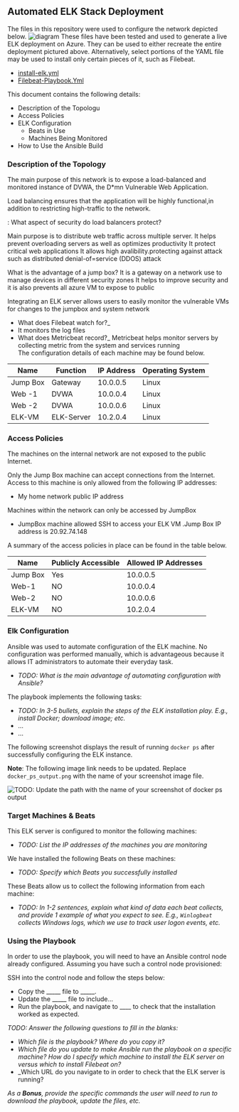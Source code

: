 ## Automated ELK Stack Deployment

The files in this repository were used to configure the network depicted below.
![diagram ](https://user-images.githubusercontent.com/106646100/173477113-9c7c2393-212f-4693-a7c4-1d2f6de401fa.png)
These files have been tested and used to generate a live ELK deployment on Azure. They can be used to either recreate the entire deployment pictured above. Alternatively, select portions of the YAML file may be used to install only certain pieces of it, such as Filebeat.

   - [install-elk.yml](https://github.com/MATTYSIV/ELK-Stack-Project/blob/main/Ansible/install-elk.yml)
   - [Filebeat-Playbook.Yml](https://github.com/MATTYSIV/ELK-Stack-Project/blob/main/Ansible/filebeat-playbook.yml)

This document contains the following details:
- Description of the Topologu
- Access Policies
- ELK Configuration
  - Beats in Use
  - Machines Being Monitored
- How to Use the Ansible Build


### Description of the Topology

The main purpose of this network is to expose a load-balanced and monitored instance of DVWA, the D*mn Vulnerable Web Application.

Load balancing ensures that the application will be highly functional,in addition to restricting high-traffic to the network.

: What aspect of security do load balancers protect? 

  Main purpose is to distribute web traffic across multiple server.
  It helps prevent overloading servers as well as optimizes productivity
  It protect critical web applications
  It allows high avalibility.protecting against attack such as distributed denial-of=service (DDOS) attack
  
  What is the advantage of a jump box?
  It is a gateway on a network use to manage devices in different security zones
  It helps to improve security and it is also prevents all azure VM to expose to public

Integrating an ELK server allows users to easily monitor the vulnerable VMs for changes to the jumpbox and system network

- What does Filebeat watch for?_
- It monitors the log files 
- What does Metricbeat record?_
  Metricbeat helps monitor servers by collecting metric from the system and services running  
The configuration details of each machine may be found below.

| Name     | Function | IP Address | Operating System |
|----------|----------|------------|------------------|
| Jump Box | Gateway  | 10.0.0.5   | Linux            |
| Web -1   | DVWA     | 10.0.0.4   | Linux            |
| Web -2   | DVWA     | 10.0.0.6   | Linux            |
| ELK-VM   |ELK-Server| 10.2.0.4   | Linux            |

### Access Policies

The machines on the internal network are not exposed to the public Internet. 

Only the Jump  Box machine can accept connections from the Internet. Access to this machine is only allowed from the following IP addresses:
- My home network public IP address

Machines within the network can only be accessed by JumpBox
- JumpBox machine allowed SSH to access your ELK VM .Jump Box IP address is 20.92.74.148

A summary of the access policies in place can be found in the table below.

| Name     | Publicly Accessible | Allowed IP Addresses |
|----------|---------------------|----------------------|
| Jump Box | Yes                 | 10.0.0.5             |
| Web-1    | NO                  | 10.0.0.4             |
| Web-2    | NO                  | 10.0.0.6             |
|ELK-VM    | NO                  | 10.2.0.4             |
### Elk Configuration

Ansible was used to automate configuration of the ELK machine. No configuration was performed manually, which is advantageous because 
it allows IT administrators to automate their everyday task.
- _TODO: What is the main advantage of automating configuration with Ansible?_

The playbook implements the following tasks:
- _TODO: In 3-5 bullets, explain the steps of the ELK installation play. E.g., install Docker; download image; etc._
- ...
- ...

The following screenshot displays the result of running `docker ps` after successfully configuring the ELK instance.

**Note**: The following image link needs to be updated. Replace `docker_ps_output.png` with the name of your screenshot image file.  


![TODO: Update the path with the name of your screenshot of docker ps output](Images/docker_ps_output.png)

### Target Machines & Beats
This ELK server is configured to monitor the following machines:
- _TODO: List the IP addresses of the machines you are monitoring_

We have installed the following Beats on these machines:
- _TODO: Specify which Beats you successfully installed_

These Beats allow us to collect the following information from each machine:
- _TODO: In 1-2 sentences, explain what kind of data each beat collects, and provide 1 example of what you expect to see. E.g., `Winlogbeat` collects Windows logs, which we use to track user logon events, etc._

### Using the Playbook
In order to use the playbook, you will need to have an Ansible control node already configured. Assuming you have such a control node provisioned: 

SSH into the control node and follow the steps below:
- Copy the _____ file to _____.
- Update the _____ file to include...
- Run the playbook, and navigate to ____ to check that the installation worked as expected.

_TODO: Answer the following questions to fill in the blanks:_
- _Which file is the playbook? Where do you copy it?_
- _Which file do you update to make Ansible run the playbook on a specific machine? How do I specify which machine to install the ELK server on versus which to install Filebeat on?_
- _Which URL do you navigate to in order to check that the ELK server is running?

_As a **Bonus**, provide the specific commands the user will need to run to download the playbook, update the files, etc._

